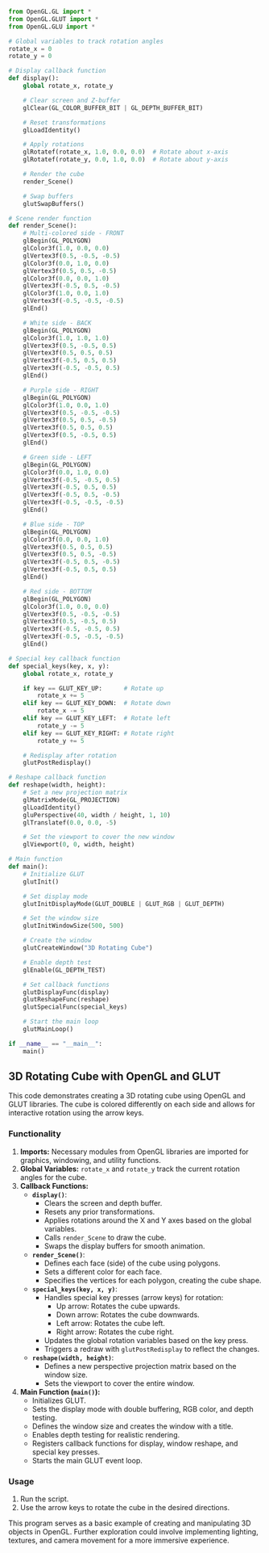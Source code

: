 ```python
from OpenGL.GL import *
from OpenGL.GLUT import *
from OpenGL.GLU import *

# Global variables to track rotation angles
rotate_x = 0
rotate_y = 0

# Display callback function
def display():
    global rotate_x, rotate_y

    # Clear screen and Z-buffer
    glClear(GL_COLOR_BUFFER_BIT | GL_DEPTH_BUFFER_BIT)

    # Reset transformations
    glLoadIdentity()

    # Apply rotations
    glRotatef(rotate_x, 1.0, 0.0, 0.0)  # Rotate about x-axis
    glRotatef(rotate_y, 0.0, 1.0, 0.0)  # Rotate about y-axis

    # Render the cube
    render_Scene()

    # Swap buffers
    glutSwapBuffers()

# Scene render function
def render_Scene():
    # Multi-colored side - FRONT
    glBegin(GL_POLYGON)
    glColor3f(1.0, 0.0, 0.0)
    glVertex3f(0.5, -0.5, -0.5)
    glColor3f(0.0, 1.0, 0.0)
    glVertex3f(0.5, 0.5, -0.5)
    glColor3f(0.0, 0.0, 1.0)
    glVertex3f(-0.5, 0.5, -0.5)
    glColor3f(1.0, 0.0, 1.0)
    glVertex3f(-0.5, -0.5, -0.5)
    glEnd()

    # White side - BACK
    glBegin(GL_POLYGON)
    glColor3f(1.0, 1.0, 1.0)
    glVertex3f(0.5, -0.5, 0.5)
    glVertex3f(0.5, 0.5, 0.5)
    glVertex3f(-0.5, 0.5, 0.5)
    glVertex3f(-0.5, -0.5, 0.5)
    glEnd()

    # Purple side - RIGHT
    glBegin(GL_POLYGON)
    glColor3f(1.0, 0.0, 1.0)
    glVertex3f(0.5, -0.5, -0.5)
    glVertex3f(0.5, 0.5, -0.5)
    glVertex3f(0.5, 0.5, 0.5)
    glVertex3f(0.5, -0.5, 0.5)
    glEnd()

    # Green side - LEFT
    glBegin(GL_POLYGON)
    glColor3f(0.0, 1.0, 0.0)
    glVertex3f(-0.5, -0.5, 0.5)
    glVertex3f(-0.5, 0.5, 0.5)
    glVertex3f(-0.5, 0.5, -0.5)
    glVertex3f(-0.5, -0.5, -0.5)
    glEnd()

    # Blue side - TOP
    glBegin(GL_POLYGON)
    glColor3f(0.0, 0.0, 1.0)
    glVertex3f(0.5, 0.5, 0.5)
    glVertex3f(0.5, 0.5, -0.5)
    glVertex3f(-0.5, 0.5, -0.5)
    glVertex3f(-0.5, 0.5, 0.5)
    glEnd()

    # Red side - BOTTOM
    glBegin(GL_POLYGON)
    glColor3f(1.0, 0.0, 0.0)
    glVertex3f(0.5, -0.5, -0.5)
    glVertex3f(0.5, -0.5, 0.5)
    glVertex3f(-0.5, -0.5, 0.5)
    glVertex3f(-0.5, -0.5, -0.5)
    glEnd()

# Special key callback function
def special_keys(key, x, y):
    global rotate_x, rotate_y

    if key == GLUT_KEY_UP:      # Rotate up
        rotate_x += 5
    elif key == GLUT_KEY_DOWN:  # Rotate down
        rotate_x -= 5
    elif key == GLUT_KEY_LEFT:  # Rotate left
        rotate_y -= 5
    elif key == GLUT_KEY_RIGHT: # Rotate right
        rotate_y += 5

    # Redisplay after rotation
    glutPostRedisplay()

# Reshape callback function
def reshape(width, height):
    # Set a new projection matrix
    glMatrixMode(GL_PROJECTION)
    glLoadIdentity()
    gluPerspective(40, width / height, 1, 10)
    glTranslatef(0.0, 0.0, -5)

    # Set the viewport to cover the new window
    glViewport(0, 0, width, height)

# Main function
def main():
    # Initialize GLUT
    glutInit()

    # Set display mode
    glutInitDisplayMode(GLUT_DOUBLE | GLUT_RGB | GLUT_DEPTH)

    # Set the window size
    glutInitWindowSize(500, 500)

    # Create the window
    glutCreateWindow("3D Rotating Cube")

    # Enable depth test
    glEnable(GL_DEPTH_TEST)

    # Set callback functions
    glutDisplayFunc(display)
    glutReshapeFunc(reshape)
    glutSpecialFunc(special_keys)

    # Start the main loop
    glutMainLoop()

if __name__ == "__main__":
    main()


```

## 3D Rotating Cube with OpenGL and GLUT

This code demonstrates creating a 3D rotating cube using OpenGL and GLUT libraries. The cube is colored differently on each side and allows for interactive rotation using the arrow keys.

### Functionality

1. **Imports:** Necessary modules from OpenGL libraries are imported for graphics, windowing, and utility functions.
2. **Global Variables:** `rotate_x` and `rotate_y` track the current rotation angles for the cube.
3. **Callback Functions:**
    * **`display()`**:
        * Clears the screen and depth buffer.
        * Resets any prior transformations.
        * Applies rotations around the X and Y axes based on the global variables.
        * Calls `render_Scene` to draw the cube.
        * Swaps the display buffers for smooth animation.
    * **`render_Scene()`**:
        * Defines each face (side) of the cube using polygons.
        * Sets a different color for each face.
        * Specifies the vertices for each polygon, creating the cube shape.
    * **`special_keys(key, x, y)`**:
        * Handles special key presses (arrow keys) for rotation:
            * Up arrow: Rotates the cube upwards.
            * Down arrow: Rotates the cube downwards.
            * Left arrow: Rotates the cube left.
            * Right arrow: Rotates the cube right.
        * Updates the global rotation variables based on the key press.
        * Triggers a redraw with `glutPostRedisplay` to reflect the changes.
    * **`reshape(width, height)`**:
        * Defines a new perspective projection matrix based on the window size.
        * Sets the viewport to cover the entire window.
4. **Main Function (`main()`):**
    * Initializes GLUT.
    * Sets the display mode with double buffering, RGB color, and depth testing.
    * Defines the window size and creates the window with a title.
    * Enables depth testing for realistic rendering.
    * Registers callback functions for display, window reshape, and special key presses.
    * Starts the main GLUT event loop.


### Usage

1. Run the script.
2. Use the arrow keys to rotate the cube in the desired directions.

This program serves as a basic example of creating and manipulating 3D objects in OpenGL. Further exploration could involve implementing lighting, textures, and camera movement for a more immersive experience.